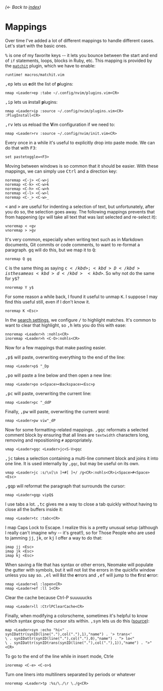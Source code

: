 *(← Back to [index](../README.md))*

# Mappings

Over time I've added a lot of different mappings to handle different cases.
Let's start with the basic ones.

<kbd>%</kbd> is one of my favorite keys -- it lets you bounce between the start
and end of `if` statements, loops, blocks in Ruby, etc. This mapping is provided
by the [`matchit`][matchit] plugin, which we have to enable:

[matchit]: https://neovim.io/doc/user/pi_matchit.html

``` vim
runtime! macros/matchit.vim
```

<kbd>,</kbd><kbd>e</kbd><kbd>p</kbd> lets us **e**dit the list of **p**lugins:

``` vim
nmap <Leader>ep :tabe ~/.config/nvim/plugins.vim<CR>
```

<kbd>,</kbd><kbd>i</kbd><kbd>p</kbd> lets us **i**nstall **p**lugins:

``` vim
nmap <Leader>ip :source ~/.config/nvim/plugins.vim<CR> :PlugInstall<CR>
```

<kbd>,</kbd><kbd>r</kbd><kbd>v</kbd> lets us **r**eload the **V**im
configuration if we need to:

``` vim
nmap <Leader>rv :source ~/.config/nvim/init.vim<CR>
```

Every once in a while it's useful to explicitly drop into paste mode. We can do
that with <kbd>F3</kbd>:

``` vim
set pastetoggle=<F3>
```

Moving between windows is so common that it should be easier. With these
mappings, we can simply use <kbd>Ctrl</kbd> and a direction key:

``` vim
noremap <C-j> <C-w>j
noremap <C-k> <C-w>k
noremap <C-h> <C-w>h
noremap <C-l> <C-w>l
noremap <C-_> <C-w>_
```

<kbd>\<</kbd> and <kbd>\></kbd> are useful for indenting a selection of text,
but unfortunately, after you do so, the selection goes away. The following
mappings prevents that from happening (<kbd>g</kbd><kbd>v</kbd> will take all
text that was last selected and re-select it):

``` vim
vnoremap < <gv
vnoremap > >gv
```

It's very common, especially when writing text such as in Markdown documents,
Git commits or code comments, to want to re-format a paragraph.
<kbd>g</kbd><kbd>q</kbd> will do this, but we map it to <kbd>Q</kbd>:

``` vim
noremap Q gq
```

<kbd>C</kbd> is the same thing as saying <kbd>c</kbd><kbd>$</kbd>; <kbd>D</kbd>
is the same as <kbd>d</kbd><kbd>$</kbd>. So why not do the same for
<kbd>y</kbd><kbd>$</kbd>?
``` vim
nnoremap Y y$
```

For some reason a while back, I found it useful to unmap <kbd>K</kbd>. I suppose
I may find this useful still, even if I don't know it.

``` vim
noremap K <Esc>
```

In the [search settings](search.vim.md), we configure <kbd>/</kbd> to highlight
matches. It's common to want to clear that highlight, so
<kbd>,</kbd><kbd>h</kbd> lets you do this with ease:

``` vim
nnoremap <Leader>h :nohls<CR>
inoremap <Leader>h <C-O>:nohls<CR>
```

Now for a few mappings that make pasting easier.

<kbd>,</kbd><kbd>p</kbd><kbd>$</kbd> will paste, overwriting everything to the
end of the line:

``` vim
nmap <Leader>p$ "_Dp
```

<kbd>,</kbd><kbd>p</kbd><kbd>o</kbd> will paste a line below and then open a new
line:

```
nmap <Leader>po o<Space><Backspace><Esc>p
```

<kbd>,</kbd><kbd>p</kbd><kbd>c</kbd> will paste, overwriting the current line:


``` vim
nmap <Leader>pc "_ddP
```

Finally, <kbd>,</kbd><kbd>p</kbd><kbd>w</kbd> will paste, overwriting the
current word:

``` vim
nmap <Leader>pw viw"_dP
```

Now for some formatting-related mappings.
<kbd>,</kbd><kbd>g</kbd><kbd>q</kbd><kbd>c</kbd> reformats a selected comment
block by ensuring that all lines are `textwidth` characters long, removing and
repositioning `#` appropriately.

``` vim
vmap <Leader>gqc <Leader>jc<S-V>gqc
```

<kbd>,</kbd><kbd>j</kbd><kbd>c</kbd> takes a selection containing a multi-line
comment block and joins it into one line. It is used internally by `,gqc`, but
may be useful on its own.

``` vim
vmap <Leader>jc :s/\v[\n ]+#[ ]+/ /g<CR>:nohls<CR>i<Space>#<Space><Esc>
```

<kbd>,</kbd><kbd>g</kbd><kbd>q</kbd><kbd>p</kbd> will reformat the paragraph
that surrounds the cursor:

``` vim
nmap <Leader>gqp vipQ$
```

I use tabs a lot. <kbd>,</kbd><kbd>t</kbd><kbd>c</kbd> gives me a way to close a
tab quickly without having to close all the buffers inside it:

``` vim
nmap <Leader>tc :tabc<CR>
```

I map Caps Lock to Escape. I realize this is a pretty unusual setup (although I
really can't imagine why -- it's great!), so for Those People who are used to
jamming <kbd>j</kbd><kbd>j</kbd>, <kbd>j</kbd><kbd>k</kbd>, or
<kbd>k</kbd><kbd>j</kbd> I offer a way to do that:

``` vim
imap jj <Esc>
imap jk <Esc>
imap kj <Esc>
```

When saving a file that has syntax or other errors, Neomake will populate the
gutter with symbols, but it will not list the errors in the quickfix window
unless you say so. <kbd>,</kbd><kbd>e</kbd><kbd>l</kbd> will **l**ist the
**e**rrors and <kbd>,</kbd><kbd>e</kbd><kbd>f</kbd> will jump to the **f**irst
**e**rror:

``` vim
nmap <Leader>el :lopen<CR>
nmap <Leader>ef :ll 1<CR>
```

Clear the cache because Ctrl-P suuuuucks

``` vim
nmap <Leader>ll :CtrlPClearCache<CR>
```

Finally, when modifying a colorscheme, sometimes it's helpful to know which
syntax group the cursor sits within.
<kbd>,</kbd><kbd>s</kbd><kbd>y</kbd><kbd>n</kbd> lets us do this
([source][identify-syntax-group]):

[identify-syntax-group]: http://vim.wikia.com/wiki/Identify_the_syntax_highlighting_group_used_at_the_cursor

``` vim
map <Leader>syn :echo "hi<" . synIDattr(synID(line("."),col("."),1),"name") . '> trans<'
\ . synIDattr(synID(line("."),col("."),0),"name") . "> lo<"
\ . synIDattr(synIDtrans(synID(line("."),col("."),1)),"name") . ">"<CR>
```

To go to the end of the line while in insert mode, <kdb>Ctrl</kbd><kbd>e</kdb>

```vim
inoremap <C-e> <C-o>$
```

Turn one liners into multiliners separated by periods or whatever

```vim
nnoremap <Leader>tp :%s/\./\r \./g<CR>
```

